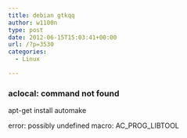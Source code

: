 ```yaml
---
title: debian gtkqq
author: w1100n
type: post
date: 2012-06-15T15:03:41+00:00
url: /?p=3530
categories:
  - Linux

---
```

### aclocal: command not found

apt-get install automake

error: possibly undefined macro: AC_PROG_LIBTOOL

